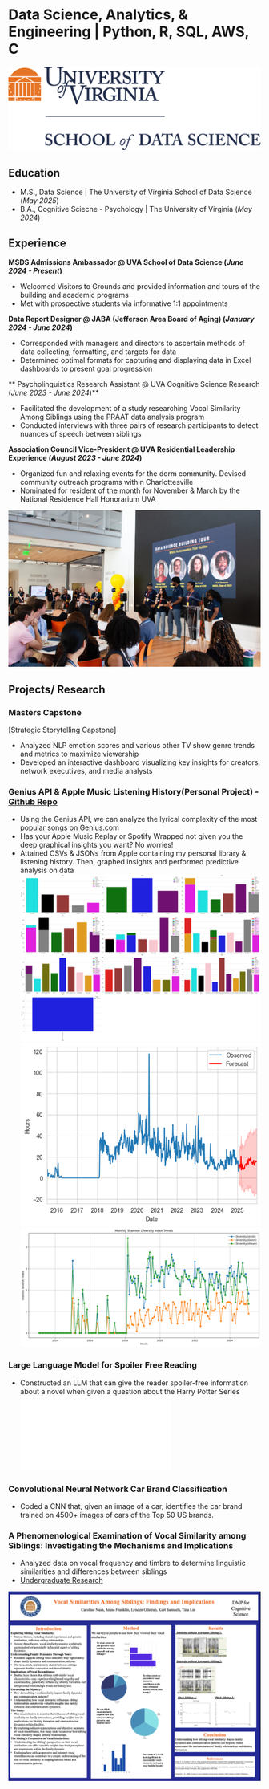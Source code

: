 # Data Science, Analytics, & Engineering  | Python, R, SQL, AWS, C
![SDS](/assets/SDSVLogo.png)

## Education
- M.S., Data Science	| The University of Virginia School of Data Science (_May 2025_)
- B.A., Cognitive Sciecne - Psychology | The University of Virginia (_May 2024_)

## Experience
**MSDS Admissions Ambassador @ UVA School of Data Science (_June 2024 - Present_)**
- Welcomed Visitors to Grounds and provided information and tours of the building and academic programs
- Met with prospective students via informative 1:1 appointments

**Data Report Designer @ JABA (Jefferson Area Board of Aging) (_January 2024 - June 2024_)**
- Corresponded with managers and directors to ascertain methods of data collecting, formatting, and targets for data
- Determined optimal formats for capturing and displaying data in Excel dashboards to present goal progression

** Psycholinguistics Research Assistant @ UVA Cognitive Science Research (_June 2023 - June 2024_)**
- Facilitated the development of a study researching Vocal Similarity Among Siblings using the PRAAT data analysis program
- Conducted interviews with three pairs of research participants to detect nuances of speech between siblings

**Association Council Vice-President @ UVA Residential Leadership Experience (_August 2023 - June 2024_)**
- Organized fun and relaxing events for the dorm community. Devised community outreach programs within Charlottesville
- Nominated for resident of the month for November & March by the National Residence Hall Honorarium UVA

 ![Ambassador](/assets/bsdsO.JPEG)

## Projects/ Research
### Masters Capstone
[Strategic Storytelling Capstone]
- Analyzed NLP emotion scores and various other TV show genre trends and metrics to maximize viewership
- Developed an interactive dashboard visualizing key insights for creators, network executives, and media analysts
### Genius API & Apple Music Listening History(Personal Project) - [Github Repo](https://github.com/kurt-jr/Genius)
- Using the Genius API, we can analyze the lyrical complexity of the most popular songs on Genius.com
- Has your Apple Music Replay or Spotify Wrapped not given you the deep graphical insights you want? No worries!
- Attained CSVs & JSONs from Apple containing my personal library & listening history. Then, graphed insights and performed predictive analysis on data
  ![artistMonthly](/assets/artistMonthly.png) ![Forecast](/assets/forecast.png) ![Diversity Chart](/assets/diversityChart.png)

### Large Language Model for Spoiler Free Reading 
- Constructed an LLM that can give the reader spoiler-free information about a novel when given a question about the Harry Potter Series
![LLM Paper](/assets/Spoiler_Free_Book_Summarization_LLMs.pdf)
### Convolutional Neural Network Car Brand Classification 
- Coded a CNN that, given an image of a car, identifies the car brand trained on 4500+ images of cars of the Top 50 US brands.

### A Phenomenological Examination of Vocal Similarity among Siblings: Investigating the Mechanisms and Implications
- Analyzed data on vocal frequency and timbre to determine linguistic similarities and differences between siblings
- [Undergraduate Research](https://ftl4n1.wixsite.com/lonckelab/vocal-similarity-among-siblings)
  
![CogSci Poster](/assets/poster.png)
